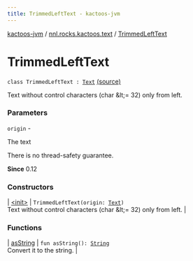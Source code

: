 ```yaml
---
title: TrimmedLeftText - kactoos-jvm
---
```


[kactoos-jvm](../../index.html) / [nnl.rocks.kactoos.text](../index.html) / [TrimmedLeftText](./index.html)

# TrimmedLeftText

`class TrimmedLeftText : `[`Text`](../../nnl.rocks.kactoos/-text/index.html) [(source)](https://github.com/neonailol/kactoos/blob/master/kactoos-jvm/src/main/kotlin/nnl/rocks/kactoos/text/TrimmedLeftText.kt#L18)

Text without control characters (char &amp;lt;= 32) only from left.

### Parameters

`origin` -

The text




There is no thread-safety guarantee.




**Since**
0.12

### Constructors

| [&lt;init&gt;](-init-.html) | `TrimmedLeftText(origin: `[`Text`](../../nnl.rocks.kactoos/-text/index.html)`)`<br>Text without control characters (char &amp;lt;= 32) only from left. |

### Functions

| [asString](as-string.html) | `fun asString(): `[`String`](https://kotlinlang.org/api/latest/jvm/stdlib/kotlin/-string/index.html)<br>Convert it to the string. |

